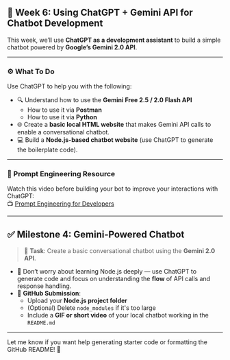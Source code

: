 ## 📅 Week 6: Using ChatGPT + Gemini API for Chatbot Development

This week, we’ll use **ChatGPT as a development assistant** to build a simple chatbot powered by **Google’s Gemini 2.0 API**.

---

### ⚙️ What To Do

Use ChatGPT to help you with the following:

- 🔍 Understand how to use the **Gemini Free 2.5 / 2.0 Flash API**
  - How to use it via **Postman**
  - How to use it via **Python**
- 🌐 Create a **basic local HTML website** that makes Gemini API calls to enable a conversational chatbot.
- 💻 Build a **Node.js-based chatbot website** (use ChatGPT to generate the boilerplate code).

---

### 🎥 Prompt Engineering Resource

Watch this video before building your bot to improve your interactions with ChatGPT:  
📺 [Prompt Engineering for Developers](https://www.youtube.com/watch?v=_ZvnD73m40o)

---

## ✅ Milestone 4: Gemini-Powered Chatbot

> 🎯 **Task**: Create a basic conversational chatbot using the **Gemini 2.0 API**.

- 🧠 Don’t worry about learning Node.js deeply — use ChatGPT to generate code and focus on understanding the **flow** of API calls and response handling.
- 📁 **GitHub Submission**:
  - Upload your **Node.js project folder**
  - (Optional) Delete `node_modules` if it's too large
  - Include a **GIF or short video** of your local chatbot working in the `README.md`

---

Let me know if you want help generating starter code or formatting the GitHub README! 🚀
